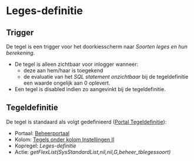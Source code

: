 # Leges-definitie

## Trigger

De tegel is een trigger voor het doorkiesscherm naar _Soorten leges en hun berekening_.

- De tegel is alleen zichtbaar voor inlogger wanneer:
  - deze aan hem/haar is toegekend
  - de evaluatie van het _SQL statement onzichtbaar_ bij de tegeldefinitie een waarde ongelijk aan 0 oplevert.
- Een tegel is disabled indien zo aangevinkt bij de tegeldefinitie.

## Tegeldefinitie

De tegel is standaard als volgt gedefinieerd ([Portal Tegeldefinitie](/docs/instellen_inrichten/portaldefinitie/portal_tegel.md)):

- Portaal: [Beheerportaal](/docs/probleemoplossing/portalen_en_moduleschermen/beheerportaal.md)
- Kolom: [Tegels onder kolom Instellingen II](/docs/probleemoplossing/portalen_en_moduleschermen/beheerportaal/tegels_onder_kolom_instellingen_ii.md)
- Kopregel: _Leges-definitie_
- Actie: _getFlexList(SysStandardList,nil,nil,G,beheer_tblegessoort)_

